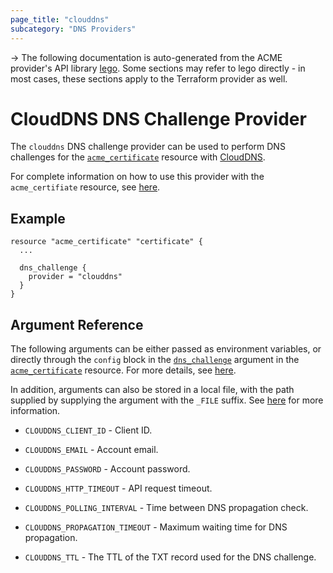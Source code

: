 ```yaml
---
page_title: "clouddns"
subcategory: "DNS Providers"
---
```


-> The following documentation is auto-generated from the ACME
provider's API library [lego](https://go-acme.github.io/lego/).  Some
sections may refer to lego directly - in most cases, these sections
apply to the Terraform provider as well.

# CloudDNS DNS Challenge Provider

The `clouddns` DNS challenge provider can be used to perform DNS challenges for
the [`acme_certificate`][resource-acme-certificate] resource with
[CloudDNS](https://vshosting.eu/).

[resource-acme-certificate]: ./certificate.md

For complete information on how to use this provider with the `acme_certifiate`
resource, see [here][resource-acme-certificate-dns-challenges].

[resource-acme-certificate-dns-challenges]: ./certificate.md#using-dns-challenges

## Example

```hcl
resource "acme_certificate" "certificate" {
  ...

  dns_challenge {
    provider = "clouddns"
  }
}
```
## Argument Reference

The following arguments can be either passed as environment variables, or
directly through the `config` block in the
[`dns_challenge`][resource-acme-certificate-dns-challenge-arg] argument in the
[`acme_certificate`][resource-acme-certificate] resource. For more details, see
[here][resource-acme-certificate-dns-challenges].

[resource-acme-certificate-dns-challenge-arg]: ./certificate.md#dns_challenge

In addition, arguments can also be stored in a local file, with the path
supplied by supplying the argument with the `_FILE` suffix. See
[here][acme-certificate-file-arg-example] for more information.

[acme-certificate-file-arg-example]: ./certificate.md#using-variable-files-for-provider-arguments

* `CLOUDDNS_CLIENT_ID` - Client ID.
* `CLOUDDNS_EMAIL` - Account email.
* `CLOUDDNS_PASSWORD` - Account password.

* `CLOUDDNS_HTTP_TIMEOUT` - API request timeout.
* `CLOUDDNS_POLLING_INTERVAL` - Time between DNS propagation check.
* `CLOUDDNS_PROPAGATION_TIMEOUT` - Maximum waiting time for DNS propagation.
* `CLOUDDNS_TTL` - The TTL of the TXT record used for the DNS challenge.


